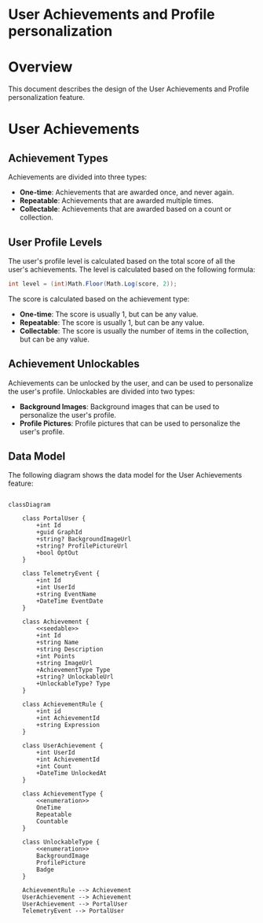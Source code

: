 # User Achievements and Profile personalization

# Overview

This document describes the design of the User Achievements and Profile personalization feature.

# User Achievements

## Achievement Types

Achievements are divided into three types:

- **One-time**: Achievements that are awarded once, and never again.
- **Repeatable**: Achievements that are awarded multiple times.
- **Collectable**: Achievements that are awarded based on a count or collection.

## User Profile Levels

The user's profile level is calculated based on the total score of all the user's achievements. The level is calculated based on the following formula:

```csharp
int level = (int)Math.Floor(Math.Log(score, 2));
```

The score is calculated based on the achievement type:

- **One-time**: The score is usually 1, but can be any value.
- **Repeatable**: The score is usually 1, but can be any value.
- **Collectable**: The score is usually the number of items in the collection, but can be any value.

## Achievement Unlockables

Achievements can be unlocked by the user, and can be used to personalize the user's profile. Unlockables are divided into two types:

- **Background Images**: Background images that can be used to personalize the user's profile.
- **Profile Pictures**: Profile pictures that can be used to personalize the user's profile.

## Data Model

The following diagram shows the data model for the User Achievements feature:

```mermaid

classDiagram

    class PortalUser {
        +int Id
        +guid GraphId
        +string? BackgroundImageUrl
        +string? ProfilePictureUrl
        +bool OptOut
    }

    class TelemetryEvent {
        +int Id
        +int UserId
        +string EventName
        +DateTime EventDate
    }

    class Achievement {
        <<seedable>>
        +int Id
        +string Name
        +string Description
        +int Points
        +string ImageUrl
        +AchievementType Type
        +string? UnlockableUrl
        +UnlockableType? Type
    }

    class AchievementRule {
        +int id
        +int AchievementId
        +string Expression
    }

    class UserAchievement {
        +int UserId
        +int AchievementId
        +int Count
        +DateTime UnlockedAt
    }

    class AchievementType {
        <<enumeration>>
        OneTime
        Repeatable
        Countable
    }

    class UnlockableType {
        <<enumeration>>
        BackgroundImage
        ProfilePicture
        Badge
    }

    AchievementRule --> Achievement
    UserAchievement --> Achievement
    UserAchievement --> PortalUser
    TelemetryEvent --> PortalUser
    
```
